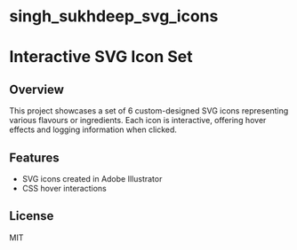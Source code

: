 # singh_sukhdeep_svg_icons

# Interactive SVG Icon Set

## Overview
This project showcases a set of 6 custom-designed SVG icons representing various flavours or ingredients. Each icon is interactive, offering hover effects and logging information when clicked.

## Features
- SVG icons created in Adobe Illustrator
- CSS hover interactions

## License
MIT
